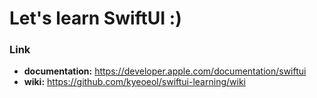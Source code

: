 # Let's learn SwiftUI :)

### Link
- **documentation:** https://developer.apple.com/documentation/swiftui
- **wiki:** https://github.com/kyeoeol/swiftui-learning/wiki
